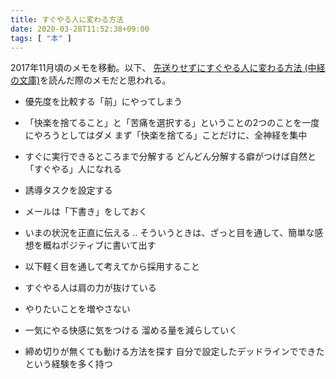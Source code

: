 ```yaml
---
title: すぐやる人に変わる方法
date: 2020-03-28T11:52:38+09:00
tags: [ "本" ]
---
```


2017年11月頃のメモを移動。以下、
[先送りせずにすぐやる人に変わる方法 (中経の文庫)](https://www.amazon.co.jp/%E5%85%88%E9%80%81%E3%82%8A%E3%81%9B%E3%81%9A%E3%81%AB%E3%81%99%E3%81%90%E3%82%84%E3%82%8B%E4%BA%BA%E3%81%AB%E5%A4%89%E3%82%8F%E3%82%8B%E6%96%B9%E6%B3%95-%E4%B8%AD%E7%B5%8C%E3%81%AE%E6%96%87%E5%BA%AB-%E4%BD%90%E3%80%85%E6%9C%A8-%E6%AD%A3%E6%82%9F-ebook/dp/B00ARBMSQG)を読んだ際のメモだと思われる。

- 優先度を比較する「前」にやってしまう
- 「快楽を捨てること」と「苦痛を選択する」ということの2つのことを一度にやろうとしてはダメ まず「快楽を捨てる」ことだけに、全神経を集中
- すぐに実行できるところまで分解する どんどん分解する癖がつけば自然と「すぐやる」人になれる
- 誘導タスクを設定する
- メールは「下書き」をしておく
- いまの状況を正直に伝える .. そういうときは、ざっと目を通して、簡単な感想を概ねポジティブに書いて出す

- 以下軽く目を通して考えてから採用すること
- すぐやる人は肩の力が抜けている
- やりたいことを増やさない
- 一気にやる快感に気をつける 溜める量を減らしていく
- 締め切りが無くても動ける方法を探す 自分で設定したデッドラインでできたという経験を多く持つ

